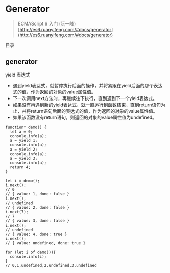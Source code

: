 # Generator

> ECMAScript 6 入门 (阮一峰) [http://es6.ruanyifeng.com/#docs/generator](http://es6.ruanyifeng.com/#docs/generator)

目录



## generator

yield 表达式

- 遇到yield表达式，就暂停执行后面的操作，并将紧跟在yield后面的那个表达式的值，作为返回的对象的value属性值。
- 下一次调用next方法时，再继续往下执行，直到遇到下一个yield表达式。
- 如果没有再遇到新的yield表达式，就一直运行到函数结束，直到return语句为止，并将return语句后面的表达式的值，作为返回的对象的value属性值。
- 如果该函数没有return语句，则返回的对象的value属性值为undefined。

```
function* demo() {
  let a = 0;
  console.info(a);
  a = yield 1;
  console.info(a);
  a = yield 2;
  console.info(a);
  a = yield 3;
  console.info(a);
  return 4;
}

let i = demo();
i.next();
// 0
// { value: 1, done: false }
i.next();
// undefined
// { value: 2, done: false }
i.next(7);
// 7
// { value: 3, done: false }
i.next();
// undefined
// { value: 4, done: true }
i.next();
// { value: undefined, done: true }

for (let i of demo()){
  console.info(i);
}
// 0,1,undefined,2,undefined,3,undefined
```